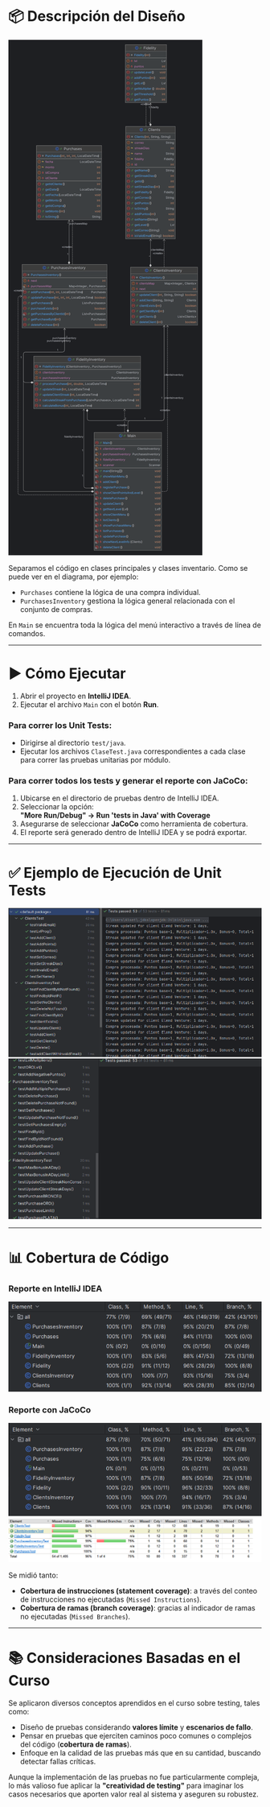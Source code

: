 # 📦 Descripción del Diseño

![Diagrama del diseño](java.png)

Separamos el código en clases principales y clases inventario. Como se puede ver en el diagrama, por ejemplo:

- `Purchases` contiene la lógica de una compra individual.
- `PurchasesInventory` gestiona la lógica general relacionada con el conjunto de compras.

En `Main` se encuentra toda la lógica del menú interactivo a través de línea de comandos.

---

# ▶️ Cómo Ejecutar

1. Abrir el proyecto en **IntelliJ IDEA**.
2. Ejecutar el archivo `Main` con el botón **Run**.

### Para correr los Unit Tests:
- Dirigirse al directorio `test/java`.
- Ejecutar los archivos `ClaseTest.java` correspondientes a cada clase para correr las pruebas unitarias por módulo.

### Para correr todos los tests y generar el reporte con JaCoCo:
1. Ubicarse en el directorio de pruebas dentro de IntelliJ IDEA.
2. Seleccionar la opción:  
   **"More Run/Debug" → Run 'tests in Java' with Coverage**  
3. Asegurarse de seleccionar **JaCoCo** como herramienta de cobertura.
4. El reporte será generado dentro de IntelliJ IDEA y se podrá exportar.

---

# ✅ Ejemplo de Ejecución de Unit Tests

![Ejecución ejemplo](image-3.png)  
![Ejecución resultado](image-4.png)

---

# 📊 Cobertura de Código

### Reporte en IntelliJ IDEA

![Cobertura IntelliJ](image.png)

### Reporte con JaCoCo

![Jacoco Reporte 1](image-1.png)  
![Jacoco Reporte 2](image-2.png)

Se midió tanto:
- **Cobertura de instrucciones (statement coverage)**: a través del conteo de instrucciones no ejecutadas (`Missed Instructions`).
- **Cobertura de ramas (branch coverage)**: gracias al indicador de ramas no ejecutadas (`Missed Branches`).

---

# 📚 Consideraciones Basadas en el Curso

Se aplicaron diversos conceptos aprendidos en el curso sobre testing, tales como:

- Diseño de pruebas considerando **valores límite** y **escenarios de fallo**.
- Pensar en pruebas que ejerciten caminos poco comunes o complejos del código (**cobertura de ramas**).
- Enfoque en la calidad de las pruebas más que en su cantidad, buscando detectar fallas críticas.

Aunque la implementación de las pruebas no fue particularmente compleja, lo más valioso fue aplicar la **"creatividad de testing"** para imaginar los casos necesarios que aporten valor real al sistema y aseguren su robustez.